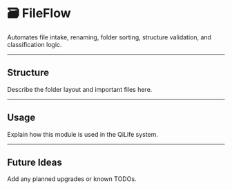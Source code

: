 # 🗃️ FileFlow

Automates file intake, renaming, folder sorting, structure validation, and classification logic.

---

## Structure

Describe the folder layout and important files here.

---

## Usage

Explain how this module is used in the QiLife system.

---

## Future Ideas

Add any planned upgrades or known TODOs.